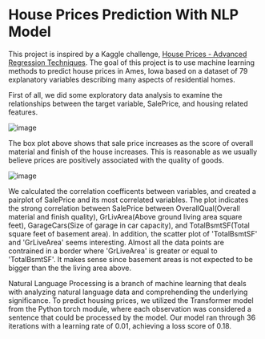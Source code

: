 # House Prices Prediction With NLP Model

This project is inspired by a Kaggle challenge, [House Prices - Advanced Regression Techniques](https://www.kaggle.com/competitions/house-prices-advanced-regression-techniques/). The goal of this project is to use machine learning methods to predict house prices in Ames, Iowa based on a dataset of 79 explanatory variables describing many aspects of residential homes. 

First of all, we did some exploratory data analysis to examine the relationships between the target variable, SalePrice, and housing related features.

![image](https://user-images.githubusercontent.com/25331292/232405547-6b17cbb4-9186-4f20-b000-2c3fcb5928a8.png)

The box plot above shows that sale price increases as the score of overall material and finish of the house increases. This is reasonable as we usually believe prices are positively associated with the quality of goods.

![image](https://user-images.githubusercontent.com/25331292/232408187-b81d8832-64f3-47db-9f04-fae7088aa9a0.png)

We calculated the correlation coefficents between variables, and created a pairplot of SalePrice and its most correlated variables. The plot indicates the strong correlation between SalePrice between OverallQual(Overall material and finish quality), GrLivArea(Above ground living area square feet), GarageCars(Size of garage in car capacity), and TotalBsmtSF(Total square feet of basement area). In addition, the scatter plot of 'TotalBsmtSF' and 'GrLiveArea' seems interesting. Almost all the data points are contrained in a border where 'GrLiveArea' is greater or equal to 'TotalBsmtSF'. It makes sense since basement areas is not expected to be bigger than the the living area above.

Natural Language Processing is a branch of machine learning that deals with analyzing natural language data and comprehending the underlying significance. To predict housing prices, we utilized the Transformer model from the Python torch module, where each observation was considered a sentence that could be processed by the model. Our model ran through 36 iterations with a learning rate of 0.01, achieving a loss score of 0.18.
